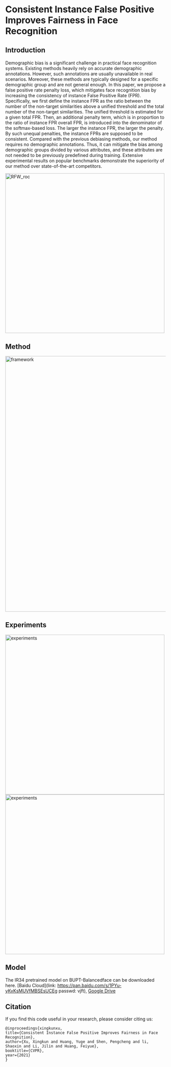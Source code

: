 # Consistent Instance False Positive Improves Fairness in Face Recognition

## Introduction
#### 
Demographic bias is a significant challenge in practical face recognition systems. Existing methods heavily rely on accurate demographic annotations. However, such annotations are usually unavailable in real scenarios.
Moreover, these methods are typically designed for a specific demographic group and are not general enough.
In this paper, we propose a false positive rate penalty loss, which mitigates face recognition bias by increasing the consistency of instance False Positive Rate (FPR).
Specifically, we first define the instance FPR as the ratio between the number of the non-target similarities above a unified threshold and the total number of the non-target similarities. The unified threshold is estimated for a given total FPR.  Then, an additional penalty term, which is in proportion to the ratio of instance FPR overall FPR, is introduced into the denominator of the softmax-based loss. The larger the instance FPR, the larger the penalty.  By such unequal penalties, the instance FPRs are supposed to be consistent.  Compared with the previous debiasing methods, our method requires no demographic annotations. Thus, it can mitigate the bias among demographic groups divided by various attributes, and these attributes are not needed to be previously predefined during training.  Extensive experimental results on popular benchmarks demonstrate the superiority of our method over state-of-the-art competitors.

<img src="doc/RFW_roc.png" title="RFW_roc" width="500" />

## Method
<img src="doc/framework.png" title="framework" width="800" />

## Experiments

<img src="doc/experiment1.png" title="experiments" width="500" />

<img src="doc/experiment2.png" title="experiments" width="500" />

## Model
The IR34 pretrained model on BUPT-Balancedface can be downloaded here.
[Baidu Cloud](link: https://pan.baidu.com/s/1PYu-yKvKsMUVfMBSEsUCEg 
passwd: vjft), 
[Google Drive](https://drive.google.com/file/d/1arwPepFwOv0C5ALYMKXU8Ahq3atMeQLD/view?usp=sharing)

## Citation
If you find this code useful in your research, please consider citing us:
```
@inproceedings{xingkunxu,
title={Consistent Instance False Positive Improves Fairness in Face Recognition},
author={Xu, Xingkun and Huang, Yuge and Shen, Pengcheng and li, Shaoxin and Li, Jilin and Huang, Feiyue},
booktitle={CVPR},
year={2021}
}
```
